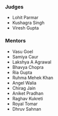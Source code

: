 ### Judges
- Lohit Parmar
- Kushagra Singh
- Viresh Gupta

### Mentors
- Vasu Goel
- Samiya Caur
- Lakshya A Agrawal
- Bhavya Chopra
- Ria Gupta
- Ruhma Mehek Khan
- Angel Walia
- Chirag Jain
- Aniket Pradhan
- Raghav Kukreti
- Royal Tomar
- Dhruv Sahnan
